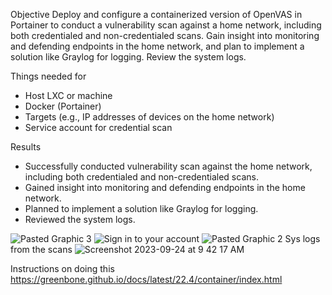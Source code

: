 Objective
Deploy and configure a containerized version of OpenVAS in Portainer to conduct a vulnerability scan against a home network, including both credentialed and non-credentialed scans. Gain insight into monitoring and defending endpoints in the home network, and plan to implement a solution like Graylog for logging. Review the system logs.


Things needed for
* Host LXC or machine
* Docker (Portainer)
* Targets (e.g., IP addresses of devices on the home network)
* Service account for credential scan


Results
* Successfully conducted vulnerability scan against the home network, including both credentialed and non-credentialed scans.
* Gained insight into monitoring and defending endpoints in the home network.
* Planned to implement a solution like Graylog for logging.
* Reviewed the system logs.

![Pasted Graphic 3](https://github.com/Baslocal/lab/assets/155853534/5b48990c-856f-442b-8757-bb9f24208153)
![Sign in to your account](https://github.com/Baslocal/lab/assets/155853534/58eac1bf-5b1b-49d3-95eb-7238a54ea192)
![Pasted Graphic 2](https://github.com/Baslocal/lab/assets/155853534/a16e9394-04b4-43bc-9144-68f98ea53349)
Sys logs from the scans 
![Screenshot 2023-09-24 at 9 42 17 AM](https://github.com/Baslocal/lab/assets/155853534/492d6523-4dd9-47eb-84ea-28164864c8d5)


Instructions on doing this 
https://greenbone.github.io/docs/latest/22.4/container/index.html
